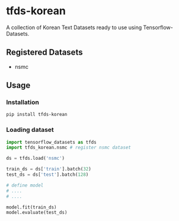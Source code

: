 # tfds-korean

A collection of Korean Text Datasets ready to use using Tensorflow-Datasets.

## Registered Datasets

* nsmc

## Usage

### Installation

```sh
pip install tfds-korean
```

### Loading dataset

```python
import tensorflow_datasets as tfds
import tfds_korean.nsmc # register nsmc dataset

ds = tfds.load('nsmc')

train_ds = ds['train'].batch(32)
test_ds = ds['test'].batch(128)

# define model
# ....
# ....

model.fit(train_ds)
model.evaluate(test_ds)
```

